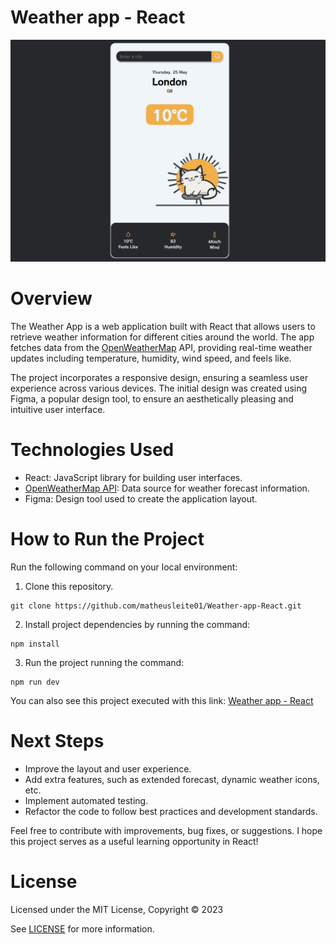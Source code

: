 # Weather app - React

![App Screenshot](/src/assets/img-readme.png)

# Overview

The Weather App is a web application built with React that allows users to retrieve weather information for different cities around the world. The app fetches data from the [OpenWeatherMap](https://openweathermap.org) API, providing real-time weather updates including temperature, humidity, wind speed, and feels like.

The project incorporates a responsive design, ensuring a seamless user experience across various devices. The initial design was created using Figma, a popular design tool, to ensure an aesthetically pleasing and intuitive user interface.

# Technologies Used

- React: JavaScript library for building user interfaces.
- [OpenWeatherMap API](https://openweathermap.org/api/one-call-3): Data source for weather forecast information.
- Figma: Design tool used to create the application layout.
 


# How to Run the Project

Run the following command on your local environment:
1. Clone this repository.

```
git clone https://github.com/matheusleite01/Weather-app-React.git
```
2. Install project dependencies by running the command:
``` 
npm install
``` 
3. Run the project running the command:
``` 
npm run dev
``` 


You can also see this project executed with this link:
 [Weather app - React](https://matheusleite01.github.io/animais-fantasticos/)

# Next Steps

- Improve the layout and user experience.
- Add extra features, such as extended forecast, dynamic weather icons, etc.
- Implement automated testing.
- Refactor the code to follow best practices and development standards.

Feel free to contribute with improvements, bug fixes, or suggestions. I hope this project serves as a useful learning opportunity in React!


# License

Licensed under the MIT License, Copyright © 2023

See [LICENSE](https://github.com/matheusleite01/Weather-app-React/blob/master/LICENSE) for more information.
